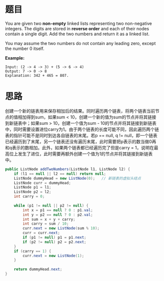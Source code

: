# 题目

You are given two **non-empty** linked lists representing two non-negative integers. The digits are stored in **reverse order** and each of their nodes contain a single digit. Add the two numbers and return it as a linked list.

You may assume the two numbers do not contain any leading zero, except the number 0 itself.

**Example:**

```
Input: (2 -> 4 -> 3) + (5 -> 6 -> 4)
Output: 7 -> 0 -> 8
Explanation: 342 + 465 = 807.
```

# 思路

创建一个新的链表用来保存相加后的结果。同时遍历两个链表，将两个链表当前节点的值相加得到sum，如果sum < 10，创建一个新的值为sum的节点并将其链接到新链表中；如果sum > 10，创建一个值为sum - 10的节点并将其链接到新链表中，同时需要设置进位carry为1。由于两个链表的长度可能不同，因此遍历两个链表的指针可能不是同时到达各自链表的末尾。若p == null, q != null，即一个链表已经遍历到了末尾，另一个链表还没有遍历末尾，此时需要把p表示的数当做0再和q表示的数相加。此外，如果两个链表都已经遍历完了但是carry = 1，说明在最高位上发生了进位，此时需要再额外创建一个值为1的节点并将其链接到新链表中。

```java
public ListNode addTwoNumbers(ListNode l1, ListNode l2) {
    if (l1 == null || l2 == null) return null;
    ListNode dummyHead = new ListNode(0);	// 新链表的虚拟头结点
    ListNode curr = dummyHead;
    ListNode p1 = l1;
    ListNode p2 = l2;
    int carry = 0;
    
    while (p1 != null || p2 != null) {
        int x = p1 == null ? 0 : p1.val;
        int y = p2 == null ? 0 : p2.val;
        int sum = x + y + carry;
        int carry = sum / 10;
        curr.next = new ListNode(sum % 10);
        curr = curr.next;
        if (p1 != null) p1 = p1.next;
        if (p2 != null) p2 = p2.next;
    }
    if (carry == 1) {
        curr.next = new ListNode(1);
    }
    
    return dummyHead.next;
}
```

